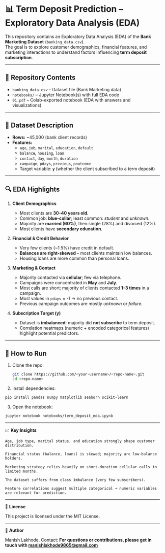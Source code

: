 # 📊 Term Deposit Prediction – Exploratory Data Analysis (EDA)

This repository contains an Exploratory Data Analysis (EDA) of the **Bank Marketing Dataset** (`banking_data.csv`).  
The goal is to explore customer demographics, financial features, and marketing interactions to understand factors influencing **term deposit subscription**.

---

## 📂 Repository Contents
- `banking_data.csv` – Dataset file (Bank Marketing data)  
- `notebooks/` – Jupyter Notebook(s) with full EDA code  
- `01.pdf` – Colab-exported notebook (EDA with answers and visualizations)  

---

## 📑 Dataset Description
- **Rows:** ~45,000 (bank client records)  
- **Features:**  
  - `age`, `job`, `marital`, `education`, `default`  
  - `balance`, `housing`, `loan`  
  - `contact`, `day`, `month`, `duration`  
  - `campaign`, `pdays`, `previous`, `poutcome`  
  - Target variable: **`y`** (whether the client subscribed to a term deposit)  

---

## 🔍 EDA Highlights

1. **Client Demographics**
   - Most clients are **30–40 years old**.  
   - Common job: **blue-collar**; least common: *student* and *unknown*.  
   - Majority are **married (60%)**, then single (28%) and divorced (12%).  
   - Most clients have **secondary education**.

2. **Financial & Credit Behavior**
   - Very few clients (~1.5%) have credit in default.  
   - **Balances are right-skewed** – most clients maintain low balances.  
   - Housing loans are more common than personal loans.  

3. **Marketing & Contact**
   - Majority contacted via **cellular**; few via telephone.  
   - Campaigns were concentrated in **May** and **July**.  
   - Most calls are short; majority of clients contacted **1–3 times** in a campaign.  
   - Most values in `pdays` = -1 → no previous contact.  
   - Previous campaign outcomes are mostly *unknown* or *failure*.  

4. **Subscription Target (y)**
   - Dataset is **imbalanced**: majority did **not subscribe** to term deposit.  
   - Correlation heatmaps (numeric + encoded categorical features) highlight potential predictors.  

---

## 🚀 How to Run

1. Clone the repo:
   ```bash
   git clone https://github.com/<your-username>/<repo-name>.git
   cd <repo-name>
   ```

2. Install dependencies:

```bash
pip install pandas numpy matplotlib seaborn scikit-learn
```

3. Open the notebook:
```bash
jupyter notebook notebooks/term_deposit_eda.ipynb
```
---
📈 **Key Insights**
```
Age, job type, marital status, and education strongly shape customer distribution.

Financial status (balance, loans) is skewed; majority are low-balance holders.

Marketing strategy relies heavily on short-duration cellular calls in limited months.

The dataset suffers from class imbalance (very few subscribers).

Feature correlations suggest multiple categorical + numeric variables are relevant for prediction.
```
---
📜 **License**

This project is licensed under the MIT License.

---
👤 **Author**

Manish Lakhode, Contact:
**For questions or contributions, please get in touch with manishlakhode9865@gmail.com**